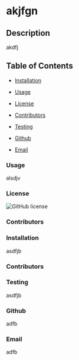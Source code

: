 
# **akjfgn**

## **Description**
akdfj 

## **Table of Contents**
* [Installation](#installation)

* [Usage](#usage)

* [License](#license)

* [Contributors](#contributors)

* [Testing](#testing)

* [Github](#github)

* [Email](#email)  


### **Usage**
alsdjv

### **License**
![GitHub license](https://img.shields.io/badge/license-ISC-blue.svg)


### **Contributors**


### **Installation**
asdfjb

### **Contributors**


### **Testing**
asdfjb

### **Github**
adfb

### **Email**
adfb
